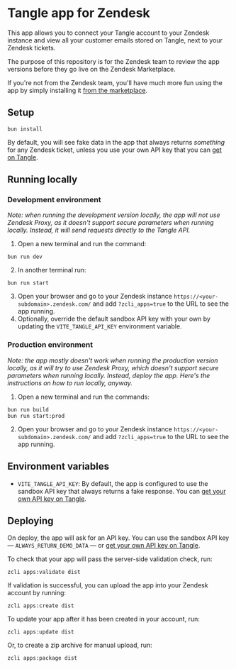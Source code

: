 # Tangle app for Zendesk

This app allows you to connect your Tangle account to your Zendesk instance and view all your customer emails stored on Tangle, next to your Zendesk tickets.

The purpose of this repository is for the Zendesk team to review the app versions before they go live on the Zendesk Marketplace.

If you're not from the Zendesk team, you'll have much more fun using the app by simply installing it [from the marketplace](https://www.zendesk.com/marketplace/apps/support/1065910/tangle).


## Setup

```
bun install
```
By default, you will see fake data in the app that always returns *something* for any Zendesk ticket, unless you use your own API key that you can [get on Tangle](https://tangle.soy?ref=gh).


## Running locally

### Development environment
*Note: when running the development version locally, the app will not use Zendesk Proxy, as it doesn't support secure parameters when running locally. Instead, it will send requests directly to the Tangle API.*

1. Open a new terminal and run the command:

```
bun run dev
```

2. In another terminal run:

```
bun run start
```

3. Open your browser and go to your Zendesk instance `https://<your-subdomain>.zendesk.com/` and add `?zcli_apps=true` to the URL to see the app running.
4. Optionally, override the default sandbox API key with your own by updating the `VITE_TANGLE_API_KEY` environment variable.

### Production environment
*Note: the app mostly doesn't work when running the production version locally, as it will try to use Zendesk Proxy, which doesn't support secure parameters when running locally. Instead, deploy the app. Here's the instructions on how to run locally, anyway.*

1. Open a new terminal and run the commands:

```
bun run build
bun run start:prod
```

2. Open your browser and go to your Zendesk instance `https://<your-subdomain>.zendesk.com/` and add `?zcli_apps=true` to the URL to see the app running.


## Environment variables

- `VITE_TANGLE_API_KEY`: By default, the app is configured to use the sandbox API key that always returns a fake response. You can [get your own API key on Tangle](https://tangle.soy?ref=gh).

## Deploying
On deploy, the app will ask for an API key. You can use the sandbox API key — `ALWAYS_RETURN_DEMO_DATA` — or [get your own API key on Tangle](https://tangle.soy?ref=gh).

To check that your app will pass the server-side validation check, run:

```
zcli apps:validate dist
```

If validation is successful, you can upload the app into your Zendesk account by running:

```
zcli apps:create dist
```

To update your app after it has been created in your account, run:

```
zcli apps:update dist
```

Or, to create a zip archive for manual upload, run:

```
zcli apps:package dist
```
